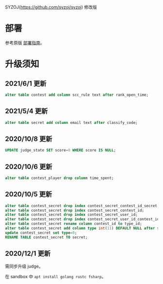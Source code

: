 SYZOJ(https://github.com/syzoj/syzoj) 修改版

# 部署
参考原版 [部署指南](https://github.com/syzoj/syzoj/wiki/%E9%83%A8%E7%BD%B2%E6%8C%87%E5%8D%97)。

# 升级须知

## 2021/6/1 更新

```sql
alter table contest add column scc_rule text after rank_open_time;
```

## 2021/5/4 更新

```sql
alter table secret add column email text after classify_code;
```

## 2020/10/8 更新

```sql
UPDATE judge_state SET score=0 WHERE score IS NULL;
```

## 2020/10/6 更新

```sql
alter table contest_player drop column time_spent;
```

## 2020/10/5 更新

```sql
alter table contest_secret drop index contest_secret_contest_id_secret;
alter table contest_secret drop index contest_secret_contest_id;
alter table contest_secret drop index contest_secret_user_id;
alter table contest_secret drop index contest_secret_user_id_contest_id;
alter table contest_secret rename column contest_id to type_id;
alter table contest_secret add column type int(11) DEFAULT NULL after secret;
update contest_secret set type=0;
RENAME TABLE contest_secret TO secret;
```

## 2020/12/1 更新

需同步升级 judge。

在 sandbox 中 `apt install golang rustc fsharp`。